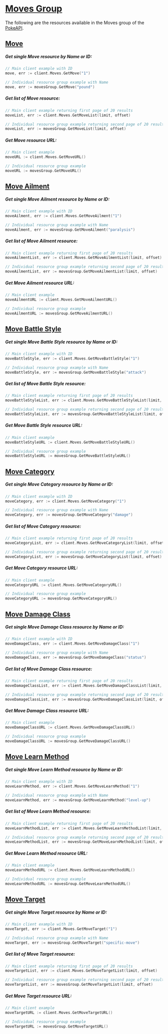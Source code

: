 # [Moves Group](https://pokeapi.co/docs/v2#moves-section)

The following are the resources available in the Moves group of the [PokeAPI](https://pokeapi.co/).

## [Move](https://pokeapi.co/docs/v2#move)

##### Get single Move resource by Name or ID:

```go
// Main client example with ID
move, err := client.Moves.GetMove("1")

// Individual resource group example with Name
move, err := movesGroup.GetMove("pound")
```

##### Get list of Move resource:

```go
// Main client example returning first page of 20 results
moveList, err := client.Moves.GetMoveList(limit, offset)

// Individual resource group example returning second page of 20 results
moveList, err := movesGroup.GetMoveList(limit, offset)
```

##### Get Move resource URL:

```go
// Main client example
moveURL := client.Moves.GetMoveURL()

// Individual resource group example
moveURL := movesGroup.GetMoveURL()
```

## [Move Ailment](https://pokeapi.co/docs/v2#move-ailments)

##### Get single Move Ailment resource by Name or ID:

```go
// Main client example with ID
moveAilment, err := client.Moves.GetMoveAilment("1")

// Individual resource group example with Name
moveAilment, err := movesGroup.GetMoveAilment("paralysis")
```

##### Get list of Move Ailment resource:

```go
// Main client example returning first page of 20 results
moveAilmentList, err := client.Moves.GetMoveAilmentList(limit, offset)

// Individual resource group example returning second page of 20 results
moveAilmentList, err := movesGroup.GetMoveAilmentList(limit, offset)
```

##### Get Move Ailment resource URL:

```go
// Main client example
moveAilmentURL := client.Moves.GetMoveAilmentURL()

// Individual resource group example
moveAilmentURL := movesGroup.GetMoveAilmentURL()
```

## [Move Battle Style](https://pokeapi.co/docs/v2#move-battle-styles)

##### Get single Move Battle Style resource by Name or ID:

```go
// Main client example with ID
moveBattleStyle, err := client.Moves.GetMoveBattleStyle("1")

// Individual resource group example with Name
moveBattleStyle, err := movesGroup.GetMoveBattleStyle("attack")
```

##### Get list of Move Battle Style resource:

```go
// Main client example returning first page of 20 results
moveBattleStyleList, err := client.Moves.GetMoveBattleStyleList(limit, offset)

// Individual resource group example returning second page of 20 results
moveBattleStyleList, err := movesGroup.GetMoveBattleStyleList(limit, offset)
```

##### Get Move Battle Style resource URL:

```go
// Main client example
moveBattleStyleURL := client.Moves.GetMoveBattleStyleURL()

// Individual resource group example
moveBattleStyleURL := movesGroup.GetMoveBattleStyleURL()
```

## [Move Category](https://pokeapi.co/docs/v2#move-categories)

##### Get single Move Category resource by Name or ID:

```go
// Main client example with ID
moveCategory, err := client.Moves.GetMoveCategory("1")

// Individual resource group example with Name
moveCategory, err := movesGroup.GetMoveCategory("damage")
```

##### Get list of Move Category resource:

```go
// Main client example returning first page of 20 results
moveCategoryList, err := client.Moves.GetMoveCategoryList(limit, offset)

// Individual resource group example returning second page of 20 results
moveCategoryList, err := movesGroup.GetMoveCategoryList(limit, offset)
```

##### Get Move Category resource URL:

```go
// Main client example
moveCategoryURL := client.Moves.GetMoveCategoryURL()

// Individual resource group example
moveCategoryURL := movesGroup.GetMoveCategoryURL()
```

## [Move Damage Class](https://pokeapi.co/docs/v2#move-damage-classes)

##### Get single Move Damage Class resource by Name or ID:

```go
// Main client example with ID
moveDamageClass, err := client.Moves.GetMoveDamageClass("1")

// Individual resource group example with Name
moveDamageClass, err := movesGroup.GetMoveDamageClass("status")
```

##### Get list of Move Damage Class resource:

```go
// Main client example returning first page of 20 results
moveDamageClassList, err := client.Moves.GetMoveDamageClassList(limit, offset)

// Individual resource group example returning second page of 20 results
moveDamageClassList, err := movesGroup.GetMoveDamageClassList(limit, offset)
```

##### Get Move Damage Class resource URL:

```go
// Main client example
moveDamageClassURL := client.Moves.GetMoveDamageClassURL()

// Individual resource group example
moveDamageClassURL := movesGroup.GetMoveDamageClassURL()
```

## [Move Learn Method](https://pokeapi.co/docs/v2#move-learn-methods)

##### Get single Move Learn Method resource by Name or ID:

```go
// Main client example with ID
moveLearnMethod, err := client.Moves.GetMoveLearnMethod("1")

// Individual resource group example with Name
moveLearnMethod, err := movesGroup.GetMoveLearnMethod("level-up")
```

##### Get list of Move Learn Method resource:

```go
// Main client example returning first page of 20 results
moveLearnMethodList, err := client.Moves.GetMoveLearnMethodList(limit, offset)

// Individual resource group example returning second page of 20 results
moveLearnMethodList, err := movesGroup.GetMoveLearnMethodList(limit, offset)
```

##### Get Move Learn Method resource URL:

```go
// Main client example
moveLearnMethodURL := client.Moves.GetMoveLearnMethodURL()

// Individual resource group example
moveLearnMethodURL := movesGroup.GetMoveLearnMethodURL()
```

## [Move Target](https://pokeapi.co/docs/v2#move-targets)

##### Get single Move Target resource by Name or ID:

```go
// Main client example with ID
moveTarget, err := client.Moves.GetMoveTarget("1")

// Individual resource group example with Name
moveTarget, err := movesGroup.GetMoveTarget("specific-move")
```

##### Get list of Move Target resource:

```go
// Main client example returning first page of 20 results
moveTargetList, err := client.Moves.GetMoveTargetList(limit, offset)

// Individual resource group example returning second page of 20 results
moveTargetList, err := movesGroup.GetMoveTargetList(limit, offset)
```

##### Get Move Target resource URL:

```go
// Main client example
moveTargetURL := client.Moves.GetMoveTargetURL()

// Individual resource group example
moveTargetURL := movesGroup.GetMoveTargetURL()
```
